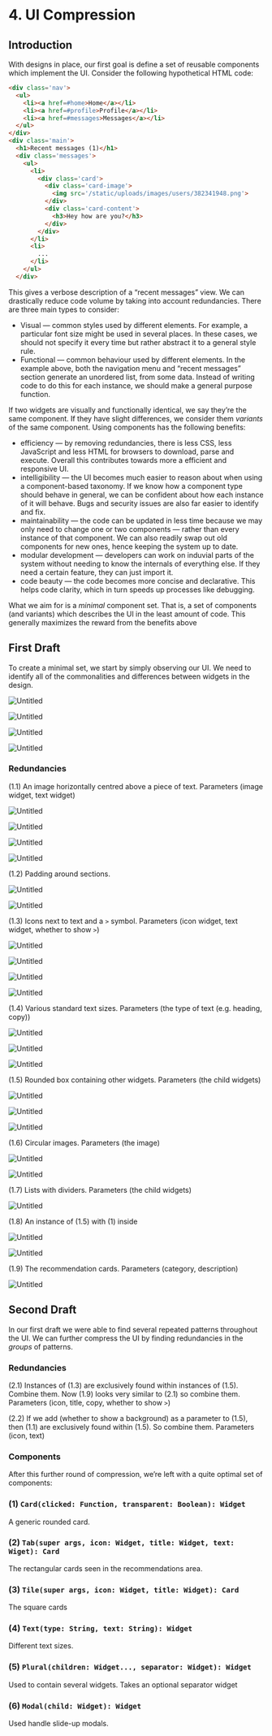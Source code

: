 # 4. UI Compression

## Introduction

With designs in place, our first goal is define a set of reusable components which implement the UI. Consider the following hypothetical HTML code:

```html
<div class='nav'>
  <ul>
    <li><a href=#home>Home</a></li>
    <li><a href=#profile>Profile</a></li>
    <li><a href=#messages>Messages</a></li>
  </ul>
</div>
<div class='main'>
  <h1>Recent messages (1)</h1>
  <div class='messages'>
    <ul>
      <li>
        <div class='card'>
          <div class='card-image'>
            <img src='/static/uploads/images/users/382341948.png'>
          </div>
          <div class='card-content'>
            <h3>Hey how are you?</h3>
          </div>
        </div>
      </li>
      <li>
        ...
      </li>
    </ul>
  </div>
```

This gives a verbose description of a “recent messages” view. We can drastically reduce code volume by taking into account redundancies. There are three main types to consider:

- Visual — common styles used by different elements. For example, a particular font size might be used in several places. In these cases, we should not specify it every time but rather abstract it to a general style rule.
- Functional — common behaviour used by different elements. In the example above, both the navigation menu and “recent messages” section generate an unordered list, from some data. Instead of writing code to do this for each instance, we should make a general purpose function.

If two widgets are visually and functionally identical, we say they’re the same component. If they have slight differences, we consider them *variants* of the same component. Using components has the following benefits:

- efficiency — by removing redundancies, there is less CSS, less JavaScript and less HTML for browsers to download, parse and execute. Overall this contributes towards more a efficient and responsive UI.
- intelligibility  — the UI becomes much easier to reason about when using a component-based taxonomy. If we know how a component type should behave in general, we can be confident about how each instance of it will behave. Bugs and security issues are also far easier to identify and fix.
- maintainability — the code can be updated in less time because we may only need to change one or two components — rather than every instance of that component. We can also readily swap out old components for new ones, hence keeping the system up to date.
- modular development — developers can work on induvial parts of the system without needing to know the internals of everything else. If they need a certain feature, they can just import it.
- code beauty — the code becomes more concise and declarative. This helps code clarity, which in turn speeds up processes like debugging.

What we aim for is a *minimal* component set. That is, a set of components (and variants) which describes the UI in the least amount of code. This generally maximizes the reward from the benefits above

## First Draft

To create a minimal set, we start by simply observing our UI. We need to identify all of the commonalities and differences between widgets in the design.

![Untitled](/assets/4%20UI%20Compression%201f74894286de4fbc911e33a70271ddd9/Untitled%2012.png)

![Untitled](/assets/4%20UI%20Compression%201f74894286de4fbc911e33a70271ddd9/Untitled.png)

![Untitled](/assets/4%20UI%20Compression%201f74894286de4fbc911e33a70271ddd9/Untitled%201.png)

![Untitled](/assets/4%20UI%20Compression%201f74894286de4fbc911e33a70271ddd9/Untitled%202.png)

### Redundancies

(1.1) An image horizontally centred above a piece of text. Parameters (image widget, text widget)

![Untitled](/assets/4%20UI%20Compression%201f74894286de4fbc911e33a70271ddd9/Untitled%203.png)

![Untitled](/assets/4%20UI%20Compression%201f74894286de4fbc911e33a70271ddd9/Untitled%204.png)

![Untitled](/assets/4%20UI%20Compression%201f74894286de4fbc911e33a70271ddd9/Untitled%205.png)

![Untitled](/assets/4%20UI%20Compression%201f74894286de4fbc911e33a70271ddd9/Untitled%206.png)

(1.2) Padding around sections.

![Untitled](/assets/4%20UI%20Compression%201f74894286de4fbc911e33a70271ddd9/Untitled%207.png)

![Untitled](/assets/4%20UI%20Compression%201f74894286de4fbc911e33a70271ddd9/Untitled%208.png)

(1.3) Icons next to text and a `>` symbol. Parameters (icon widget, text widget, whether to show `>`)

![Untitled](/assets/4%20UI%20Compression%201f74894286de4fbc911e33a70271ddd9/Untitled%209.png)

![Untitled](/assets/4%20UI%20Compression%201f74894286de4fbc911e33a70271ddd9/Untitled%2010.png)

![Untitled](/assets/4%20UI%20Compression%201f74894286de4fbc911e33a70271ddd9/Untitled%2011.png)

![Untitled](/assets/4%20UI%20Compression%201f74894286de4fbc911e33a70271ddd9/Untitled%2012.png)

(1.4) Various standard text sizes. Parameters (the type of text (e.g. heading, copy))

![Untitled](/assets/4%20UI%20Compression%201f74894286de4fbc911e33a70271ddd9/Untitled%2013.png)

![Untitled](/assets/4%20UI%20Compression%201f74894286de4fbc911e33a70271ddd9/Untitled%2014.png)

![Untitled](/assets/4%20UI%20Compression%201f74894286de4fbc911e33a70271ddd9/Untitled%2015.png)

(1.5) Rounded box containing other widgets. Parameters (the child widgets)

![Untitled](/assets/4%20UI%20Compression%201f74894286de4fbc911e33a70271ddd9/Untitled%2016.png)

![Untitled](/assets/4%20UI%20Compression%201f74894286de4fbc911e33a70271ddd9/Untitled%2017.png)

![Untitled](/assets/4%20UI%20Compression%201f74894286de4fbc911e33a70271ddd9/Untitled%2018.png)

(1.6) Circular images. Parameters (the image)

![Untitled](/assets/4%20UI%20Compression%201f74894286de4fbc911e33a70271ddd9/Untitled%2019.png)

![Untitled](/assets/4%20UI%20Compression%201f74894286de4fbc911e33a70271ddd9/Untitled%2020.png)

(1.7) Lists with dividers. Parameters (the child widgets)

![Untitled](/assets/4%20UI%20Compression%201f74894286de4fbc911e33a70271ddd9/Untitled%2021.png)

(1.8) An instance of (1.5) with (1) inside

![Untitled](/assets/4%20UI%20Compression%201f74894286de4fbc911e33a70271ddd9/Untitled%2022.png)

![Untitled](/assets/4%20UI%20Compression%201f74894286de4fbc911e33a70271ddd9/Untitled%2023.png)

(1.9) The recommendation cards. Parameters (category, description)

![Untitled](/assets/4%20UI%20Compression%201f74894286de4fbc911e33a70271ddd9/Untitled%2024.png)

## Second Draft

In our first draft we were able to find several repeated patterns throughout the UI. We can further compress the UI by finding redundancies in the *groups* of patterns.

### Redundancies

(2.1) Instances of (1.3) are exclusively found within instances of (1.5). Combine them. Now (1.9) looks very similar to (2.1) so combine them. Parameters (icon, title, copy, whether to show `>`)

(2.2) If we add (whether to show a background) as a parameter to (1.5), then (1.1) are exclusively found within (1.5). So combine them. Parameters (icon, text)

### Components

After this further round of compression, we’re left with a quite optimal set of components:

### (1) `Card(clicked: Function, transparent: Boolean): Widget`

A generic rounded card.

### (2) `Tab(super args, icon: Widget, title: Widget, text: Wiget): Card`

The rectangular cards seen in the recommendations area.

### (3) `Tile(super args, icon: Widget, title: Widget): Card`

The square cards

### (4) `Text(type: String, text: String): Widget`

Different text sizes.

### (5) `Plural(children: Widget..., separator: Widget): Widget`

Used to contain several widgets. Takes an optional separator widget 

### (6) `Modal(child: Widget): Widget`

Used handle slide-up modals.
